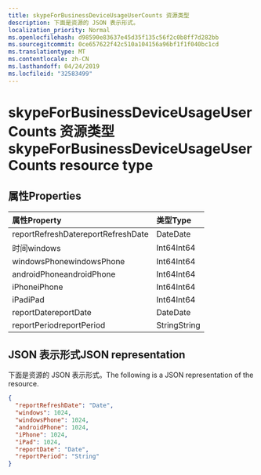 ```yaml
---
title: skypeForBusinessDeviceUsageUserCounts 资源类型
description: 下面是资源的 JSON 表示形式。
localization_priority: Normal
ms.openlocfilehash: d98590e83637e45d35f135c56f2c0b8ff7d282bb
ms.sourcegitcommit: 0ce657622f42c510a104156a96bf1f1f040bc1cd
ms.translationtype: MT
ms.contentlocale: zh-CN
ms.lasthandoff: 04/24/2019
ms.locfileid: "32583499"
---
```

# <a name="skypeforbusinessdeviceusageusercounts-resource-type"></a><span data-ttu-id="e4385-103">skypeForBusinessDeviceUsageUserCounts 资源类型</span><span class="sxs-lookup"><span data-stu-id="e4385-103">skypeForBusinessDeviceUsageUserCounts resource type</span></span>

## <a name="properties"></a><span data-ttu-id="e4385-104">属性</span><span class="sxs-lookup"><span data-stu-id="e4385-104">Properties</span></span>

| <span data-ttu-id="e4385-105">属性</span><span class="sxs-lookup"><span data-stu-id="e4385-105">Property</span></span>          | <span data-ttu-id="e4385-106">类型</span><span class="sxs-lookup"><span data-stu-id="e4385-106">Type</span></span>   |
| :---------------- | :----- |
| <span data-ttu-id="e4385-107">reportRefreshDate</span><span class="sxs-lookup"><span data-stu-id="e4385-107">reportRefreshDate</span></span> | <span data-ttu-id="e4385-108">Date</span><span class="sxs-lookup"><span data-stu-id="e4385-108">Date</span></span>   |
| <span data-ttu-id="e4385-109">时间</span><span class="sxs-lookup"><span data-stu-id="e4385-109">windows</span></span>           | <span data-ttu-id="e4385-110">Int64</span><span class="sxs-lookup"><span data-stu-id="e4385-110">Int64</span></span>  |
| <span data-ttu-id="e4385-111">windowsPhone</span><span class="sxs-lookup"><span data-stu-id="e4385-111">windowsPhone</span></span>      | <span data-ttu-id="e4385-112">Int64</span><span class="sxs-lookup"><span data-stu-id="e4385-112">Int64</span></span>  |
| <span data-ttu-id="e4385-113">androidPhone</span><span class="sxs-lookup"><span data-stu-id="e4385-113">androidPhone</span></span>      | <span data-ttu-id="e4385-114">Int64</span><span class="sxs-lookup"><span data-stu-id="e4385-114">Int64</span></span>  |
| <span data-ttu-id="e4385-115">iPhone</span><span class="sxs-lookup"><span data-stu-id="e4385-115">iPhone</span></span>            | <span data-ttu-id="e4385-116">Int64</span><span class="sxs-lookup"><span data-stu-id="e4385-116">Int64</span></span>  |
| <span data-ttu-id="e4385-117">iPad</span><span class="sxs-lookup"><span data-stu-id="e4385-117">iPad</span></span>              | <span data-ttu-id="e4385-118">Int64</span><span class="sxs-lookup"><span data-stu-id="e4385-118">Int64</span></span>  |
| <span data-ttu-id="e4385-119">reportDate</span><span class="sxs-lookup"><span data-stu-id="e4385-119">reportDate</span></span>        | <span data-ttu-id="e4385-120">Date</span><span class="sxs-lookup"><span data-stu-id="e4385-120">Date</span></span>   |
| <span data-ttu-id="e4385-121">reportPeriod</span><span class="sxs-lookup"><span data-stu-id="e4385-121">reportPeriod</span></span>      | <span data-ttu-id="e4385-122">String</span><span class="sxs-lookup"><span data-stu-id="e4385-122">String</span></span> |

## <a name="json-representation"></a><span data-ttu-id="e4385-123">JSON 表示形式</span><span class="sxs-lookup"><span data-stu-id="e4385-123">JSON representation</span></span>

<span data-ttu-id="e4385-124">下面是资源的 JSON 表示形式。</span><span class="sxs-lookup"><span data-stu-id="e4385-124">The following is a JSON representation of the resource.</span></span>

<!-- {
  "blockType": "resource",
  "@odata.type": "microsoft.graph.skypeForBusinessDeviceUsageUserCounts"
} -->

```json
{
  "reportRefreshDate": "Date", 
  "windows": 1024, 
  "windowsPhone": 1024, 
  "androidPhone": 1024, 
  "iPhone": 1024, 
  "iPad": 1024, 
  "reportDate": "Date", 
  "reportPeriod": "String"
}
```
